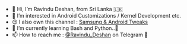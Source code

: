 - 👋 Hi, I’m Ravindu Deshan, from Sri Lanka 🇱🇰
- 👀 I’m interested in Android Customizations / Kernel Development etc.
- 😌 I also own this channel : [Samsung & Android Tweaks](https://t.me/SamsungTweaks)
- 🌱 I’m currently learning Bash and Python..💙
- 📫 How to reach me : [@Ravindu_Deshan](https://t.me/Ravindu_Deshan) on Telegram 💬

<!---
ravindu644/ravindu644 is a ✨ special ✨ repository because its `README.md` (this file) appears on your GitHub profile.
You can click the Preview link to take a look at your changes.
--->
